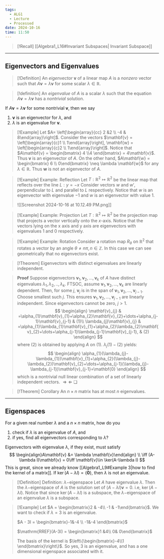 ```yaml
---
tags:
  - ALG1
  - Lecture
  - Processed
date: 2024-10-16
time: 11:50
---
```

>[!Recall]
>[[Algebra1_L16#Invariant Subspaces| Invariant Subspace]]

---
## Eigenvectors and Eigenvalues

>[!Definition]
>An *eigenvector* $\mathbf{v}$ of a linear map $A$ is a *nonzero* vector such that $A\mathbf{v} = \lambda \mathbf{v}$ for some scalar $\lambda\in \mathbb{R}$.

>[!definition]
>An *eigenvalue* of $A$ is a scalar $\lambda$ such that the equation $A\mathbf{v} = \lambda \mathbf{v}$ has a *nontrivial* solution.

If $A\mathbf{v} = \lambda \mathbf{v}$ for some nontrivial $\mathbf{v}$, then we say
1. $\mathbf{v}$ is an eigenvector for $\lambda$, and
2. $\lambda$ is an eigenvalue for $\mathbf{v}$.

>[!Example]
>Let $A= \left[\begin{array}{cc} 2 &2 \\ -4 & 8\end{array}\right]$. Consider the vectors $\mathbf{v} = \left[\begin{array}{c}1 \\ 1\end{array}\right], \mathbf{w} = \left[\begin{array}{c}2 \\ 1\end{array}\right]$. 
>Notice that $A\mathbf{v} = \begin{bmatrix} 4 \\4 \end{bmatrix} = 4\mathbf{v}$. Thus $\mathbf{v}$ is an eigenvector of $A$. 
>On the other hand, $A\mathbf{w} = \begin{bmatrix}  6 \\ 0\end{bmatrix} \neq \lambda \mathbf{w}$ for any $\lambda \in \mathbb{R}$. Thus $\mathbf{w}$ is not an eigenvector of $A$.

>[!Example] Example: Reflection
>Let $T:\mathbb{R}^2\mapsto\mathbb{R}^2$ be the linear map that reflects over the line $L :y = -x$
>Consider vectors $w$ and $w'$, perpendicular to $L$ and parallel to $L$ respectively. 
>Notice that $w$ is an eigenvector with eigenvalue $-1$ and $w$ is an eigenvector with value $1$.
>
>![[Screenshot 2024-10-16 at 10.12.49 PM.png]]

>[!Example] Example: Projection
>Let $T:\mathbb{R}^{2}\mapsto \mathbb{R}^2$ be the projection map that projects a vector vertically onto the $x$-axis. Notice that the vectors lying on the x axis and y axis are eigenvectors with eigenvalues 1 and 0 respectively.

>[!Example] Example: Rotation
>Consider a rotation map $R_{\theta}$ on $\mathbb{R}^2$ that rotates a vector by an angle $\theta \neq n\pi, n\in \mathbb{Z}$.
>In this case we can see geometrically that no eigenvectors exist.

>[!Theorem]
>Eigenvectors with distinct eigenvalues are linearly independent.

>**Proof**
>Suppose eigenvectors $\mathbf{v}_1,\mathbf{v}_2,...,\mathbf{v}_k$ of $A$ have distinct eigenvalues $\lambda_1,\lambda_2,..,\lambda_k$.
>FTSOC, assume $\mathbf{v}_1,\mathbf{v}_2,...,\mathbf{v}_k$ are linearly dependent. Then, for some $j$, $\mathbf{v}_{j}$ is in the span of $\mathbf{v}_{1}, \mathbf{v}_{2}, \dots, \mathbf{v}_{j-1}$. Choose smallest such $j$. This ensures $\mathbf{v}_{1}, \mathbf{v}_{2}, \dots, \mathbf{v}_{j-1}$ are linearly independent. Since eigenvectors cannot be zero, $j> 1$. 
> $$
> \begin{align}
> \mathbf{v}_{j} & =\alpha_{1}\mathbf{v}_{1}+\alpha_{2}\mathbf{v}_{2}+\dots+\alpha_{j-1}\mathbf{v}_{j-1}  & (1)\\ 
> \lambda_{j}\mathbf{v}_{j} & =\alpha_{1}\lambda_{1}\mathbf{v}_{1}+\alpha_{2}\lambda_{2}\mathbf{v}_{2}+\dots+\alpha_{j-1}\lambda_{j-1}\mathbf{v}_{j-1}, & (2)
> \end{align}
> $$
> where $(2)$ is obtained by applying $A$ on $(1)$. $\lambda_{j}(1)-(2)$ yields:
> $$
> \begin{align}
> \alpha_{1}(\lambda_{j}-\lambda_{1})\mathbf{v}_{1}+\alpha_{2}(\lambda_{j}-\lambda_{2})\mathbf{v}_{2}+\dots+\alpha_{j-1}(\lambda_{j}-\lambda_{j-1})\mathbf{v}_{j-1}=\mathbf{0}
> \end{align}
> $$
> which is a nontrivial null linear combination of a set of linearly independent vectors. $\Rightarrow\Leftarrow$ ❏

>[!Theorem] Corollary
>An $n\times n$ matrix has at most $n$ eigenvalues.

---
## Eigenspaces

For a given real number $\lambda$ and a $n\times n$ matrix, how do you
1. check if $\lambda$ is an eigenvalue of $A$, and
2. if yes, find all eigenvectors corresponding to $\lambda$?

Eigenvectors with eigenvalue $\lambda$, if they exist, must satisfy
$$
\begin{align}A\mathbf{v} &= \lambda \mathbf{v}\end{align} \\ \iff (A-\lambda I)\mathbf{v} = 0\iff \mathbf{v}\in \ker(A-\lambda I)
$$
This is great, since we already know [[Algebra1_L9#Example 3|how to find the kernel of a matrix]].
If $\ker(A-\lambda I)=\{\mathbf{0}\}$, then $\lambda$ is not an eigenvalue.

>[!Definition] Definition: $\lambda-$eigenspace
>Let $A$ have eigenvalue $\lambda$. Then the $\lambda-$eigenspace of $A$ is the solution set of $(A-\lambda I)\mathbf{v} = 0$. i.e, $\ker (A-\lambda I)$. Notice that since $\ker (A-\lambda I)$ is a subspace, the $\lambda-$eigenspace of an eigenvalue $\lambda$ is a subspace.

>[!Example]
>Let $A = \begin{bmatrix}2 & -4\\ -1 & -1\end{bmatrix}$. 
>We want to check if $\lambda = 3$ is an eigenvalue.
>
>$A - 3I = \begin{bmatrix}-1&-4 \\ -1&-4 \end{bmatrix}$
>
>$\mathrm{RREF}(A-3I) = \begin{bmatrix}1 &4\\ 0& 0\end{bmatrix}$
>
>The basis of the kernel is $\left\{\begin{bmatrix}-4\\1 \end{bmatrix}\right\}$.
>So yes, $3$ is an eigenvalue, and has a one dimensional eigenspace associated with it.
